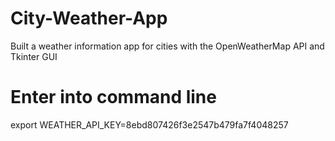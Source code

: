 # City-Weather-App
Built a weather information app for cities with the OpenWeatherMap API and Tkinter GUI

# Enter into command line
export WEATHER_API_KEY=8ebd807426f3e2547b479fa7f4048257
